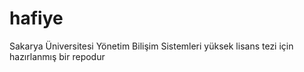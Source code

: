 # hafiye
Sakarya Üniversitesi Yönetim Bilişim Sistemleri yüksek lisans tezi için hazırlanmış bir repodur
